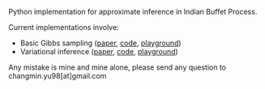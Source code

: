 Python implementation for approximate inference in Indian Buffet Process.

Current implementations involve:
- Basic Gibbs sampling ([paper](https://proceedings.neurips.cc/paper/2005/hash/2ef35a8b78b572a47f56846acbeef5d3-Abstract.html), [code](IBP_gibbs.py), [playground](examples/gibbs.ipynb))
- Variational inference ([paper](https://proceedings.mlr.press/v5/doshi09a/doshi09a.pdf), [code](IBP_VI.py), [playground](examples/VI_playground.ipynb))

Any mistake is mine and mine alone, please send any question to changmin.yu98[at]gmail.com